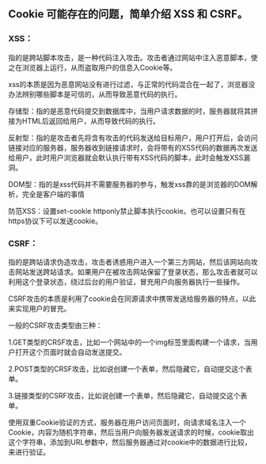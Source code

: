 ## Cookie 可能存在的问题，简单介绍 XSS 和 CSRF。

### **XSS：**

指的是跨站脚本攻击，是一种代码注入攻击。攻击者通过网站中注入恶意脚本，使之在浏览器上运行，从而盗取用户的信息入Cookie等。

xss的本质是因为恶意网站没有进行过滤，与正常的代码混合在一起了，浏览器没办法辨别哪些脚本是可信的，从而导致恶意代码的执行。

存储型：指的是恶意代码提交到数据库中，当用户请求数据的时，服务器就将其拼接为HTML后返回给用户，从而导致代码的执行。

反射型：指的是攻击者先将含有攻击的代码发送给目标用户，用户打开后，会访问链接对应的服务器，服务器收到链接请求时，会将带有的XSS代码的数据再次发送给用户，此时用户浏览器就会默认执行带有XSS代码的脚本，此时会触发XSS漏洞。

DOM型：指的是xss代码并不需要服务器的参与，触发xss靠的是浏览器的DOM解析，完全是客户端的事情

防范XSS：设置set-cookie httponly禁止脚本执行cookie。也可以设置只有在https协议下可以发送cookie。



### **CSRF：**

指的是跨站请求伪造攻击，攻击者诱惑用户进入一个第三方网站，然后该网站向攻击网站发送跨站请求。如果用户在被攻击网站保留了登录状态，那么攻击者就可以利用这个登录状态，绕过后台的用户验证，冒充用户向服务器执行一些操作。

CSRF攻击的本质是利用了cookie会在同源请求中携带发送给服务器的特点，以此来实现用户的冒充。

一般的CSRF攻击类型由三种：

1.GET类型的CRSF攻击，比如一个网站中的一个img标签里面构建一个请求，当用户打开这个页面时就会自动发送提交。

2.POST类型的CRSF攻击，比如说创建一个表单，然后隐藏它，自动提交这个表单。

3.链接类型的CSRF攻击，比如说创建一个表单，然后隐藏它，自动提交这个表单。

使用双重Cookie验证的方式，服务器在用户访问页面时，向请求域名注入一个Cookie，内容为随机字符串，然后当用户向服务器发送请求的时候，cookie取出这个字符串，添加到URL参数中，然后服务器通过对cookie中的数据进行比较，来进行验证。

